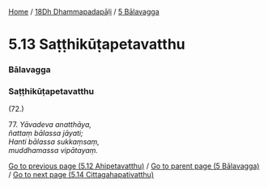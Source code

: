 
[Home](/) / [18Dh Dhammapadapāḷi](/tipitaka/18Dh.md) / [5 Bālavagga](/tipitaka/18Dh/5.md)

# 5.13 Saṭṭhikūṭapetavatthu

### Bālavagga

### Saṭṭhikūṭapetavatthu

(72.)

77\. _Yāvadeva anatthāya,_  
_ñattaṃ bālassa jāyati;_  
_Hanti bālassa sukkaṃsaṃ,_  
_muddhamassa vipātayaṃ._  


[Go to previous page (5.12 Ahipetavatthu)](/tipitaka/18Dh/5/5.12.md) / [Go to parent page (5 Bālavagga)](/tipitaka/18Dh/5.md) / [Go to next page (5.14 Cittagahapativatthu)](/tipitaka/18Dh/5/5.14.md)



